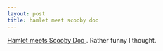 ```yaml
---
layout: post
title: hamlet meet scooby doo 
---
```

<a href="http://www.netfunny.com/rhf/jokes/97/May/scoobyham.html">Hamlet meets Scooby Doo </a>. Rather funny I thought.
